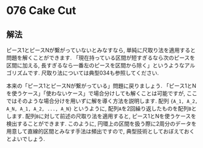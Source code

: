 # 076 Cake Cut

## 解法
ピース1とピースNが繋がっていないとみなすなら, 単純に尺取り法を適用すると問題を解くことができます. 「現在持っている区間が短すぎるなら次のピースを区間に加える, 長すぎるなら一番左のピースを区間から除く」というようなアルゴリズムです. 尺取り法については典型034も参照してください.

本来の「ピース1とピースNが繋がっている」問題に戻りましょう. 「ピース1とNを使うケース」「使わないケース」で場合分けしても解くことは可能ですが, ここではそのような場合分けを用いずに解を導く方法を説明します.
配列 `{A_1, A_2, A_N, A_1, A_2, ..., A_N}` というように, 配列`A`を2回繰り返したものを配列`B`とします. 配列`B`に対して前述の尺取り法を適用すると, ピース1とNを使うケースを検出することができます. このように, 円環上の区間を扱う際に2周分のデータを用意して直線的区間とみなす手法は頻出ですので, 典型技術としておぼえておくとよいでしょう.